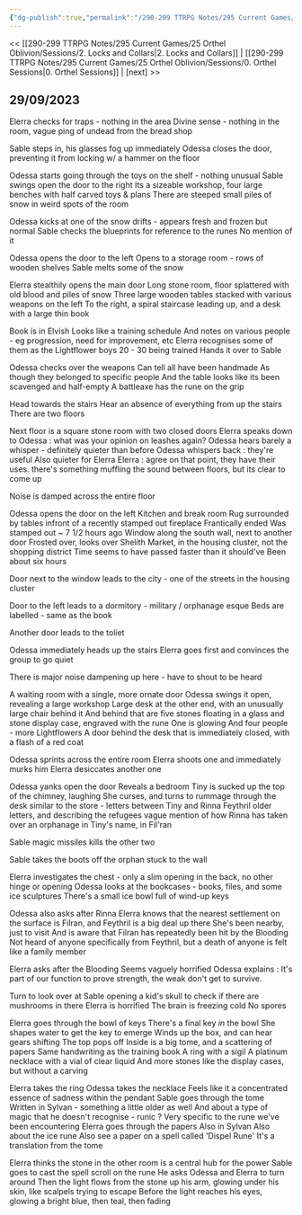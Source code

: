 ```yaml
---
{"dg-publish":true,"permalink":"/290-299 TTRPG Notes/295 Current Games/25 Orthel Oblivion/Sessions/3. To kill an orphan/"}
---
```



<< [[290-299 TTRPG Notes/295 Current Games/25 Orthel Oblivion/Sessions/2. Locks and Collars\|2. Locks and Collars]] | [[290-299 TTRPG Notes/295 Current Games/25 Orthel Oblivion/Sessions/0. Orthel Sessions\|0. Orthel Sessions]] | [next] >>


## 29/09/2023

Elerra checks for traps - nothing in the area
Divine sense - nothing in the room, vague ping of undead from the bread shop

Sable steps in, his glasses fog up immediately
Odessa closes the door, preventing it from locking w/ a hammer on the floor

Odessa starts going through the toys on the shelf - nothing unusual
Sable swings open the door to the right
	Its a sizeable workshop, four large benches with half carved toys & plans
	There are steeped small piles of snow in weird spots of the room

Odessa kicks at one of the snow drifts - appears fresh and frozen but normal
Sable checks the blueprints for reference to the runes
	No mention of it

Odessa opens the door to the left
	Opens to a storage room - rows of wooden shelves
	Sable melts some of the snow

Elerra stealthily opens the main door
	Long stone room, floor splattered with old blood and piles of snow
	Three large wooden tables stacked with various weapons on the left
	To the right, a spiral staircase leading up, and a desk with a large thin book

Book is in Elvish
	Looks like a training schedule
	And notes on various people - eg progression, need for improvement, etc
	Elerra recognises some of them as the Lightflower boys
	20 - 30 being trained
	Hands it over to Sable

Odessa checks over the weapons
	Can tell all have been handmade
	As though they belonged to specific people
	And the table looks like its been scavenged and half-empty
	A battleaxe has the rune on the grip

Head towards the stairs
	Hear an absence of everything from up the stairs
	There are two floors

Next floor is a square stone room with two closed doors
	Elerra speaks down to Odessa : what was your opinion on leashes again?
	Odessa hears barely a whisper - definitely quieter than before
	Odessa whispers back : they're useful
	Also quieter for Elerra
	Elerra : agree on that point, they have their uses. there's something muffling the sound between floors, but its clear to come up

Noise is damped across the entire floor

Odessa opens the door on the left
	Kitchen and break room
	Rug surrounded by tables infront of a recently stamped out fireplace
		Frantically ended
		Was stamped out ~ 7 1/2 hours ago
	Window along the south wall, next to another door
		Frosted over, looks over Shelith Market, in the housing cluster, not the shopping district
		Time seems to have passed faster than it should've
		Been about six hours

Door next to the window leads to the city - one of the streets in the housing cluster

Door to the left leads to a dormitory - military / orphanage esque
	Beds are labelled - same as the book

Another door leads to the toliet

Odessa immediately heads up the stairs
Elerra goes first and convinces the group to go quiet

There is major noise dampening up here - have to shout to be heard

A waiting room with a single, more ornate door
	Odessa swings it open, revealing a large workshop
	Large desk at the other end, with an unusually large chair behind it
	And behind that are five stones floating in a glass and stone display case, engraved with the rune
		One is glowing
	And four people - more Lightflowers
	A door behind the desk that is immediately closed, with a flash of a red coat

Odessa sprints across the entire room
Elerra shoots one and immediately murks him
Elerra desiccates another one

Odessa yanks open the door
	Reveals a bedroom
	Tiny is sucked up the top of the chimney, laughing
She curses, and turns to rummage through the desk
	similar to the store - letters between Tiny and Rinna Feythril
	older letters, and describing the refugees
	vague mention of how Rinna has taken over an orphanage in Tiny's name, in Fil'ran

Sable magic missiles kills the other two

Sable takes the boots off the orphan stuck to the wall

Elerra investigates the chest - only a slim opening in the back, no other hinge or opening
Odessa looks at the bookcases - books, files, and some ice sculptures
	There's a small ice bowl full of wind-up keys

Odessa also asks after Rinna
	Elerra knows that the nearest settlement on the surface is Filran, and Feythril is a big deal up there
	She's been nearby, just to visit
	And is aware that Filran has repeatedly been hit by the Blooding
	Not heard of anyone specifically from Feythril, but a death of anyone is felt like a family member

Elerra asks after the Blooding
	Seems vaguely horrified
	Odessa explains : It's part of our function to prove strength, the weak don't get to survive.

Turn to look over at Sable opening a kid's skull to check if there are mushrooms in there
	Elerra is horrified
	The brain is freezing cold
	No spores

Elerra goes through the bowl of keys
	There's a final key _in_ the bowl
	She shapes water to get the key to emerge
Winds up the box, and can hear gears shifting
	The top pops off
	Inside is a big tome, and a scattering of papers
		Same handwriting as the training book
		A ring with a sigil
		A platinum necklace with a vial of clear liquid
		And more stones like the display cases, but without a carving

Elerra takes the ring
Odessa takes the necklace
	Feels like it a concentrated essence of sadness within the pendant
Sable goes through the tome
	Written in Sylvan - something a little older as well
	And about a type of magic that he doesn't recognise - runic ?
	Very specific to the rune we've been encountering
Elerra goes through the papers
	Also in Sylvan
	Also about the ice rune
	Also see a paper on a spell called 'Dispel Rune'
	It's a translation from the tome

Elerra thinks the stone in the other room is a central hub for the power
Sable goes to cast the spell scroll on the rune
He asks Odessa and Elerra to turn around
	Then the light flows from the stone up his arm, glowing under his skin, like scalpels trying to escape
	Before the light reaches his eyes, glowing a bright blue, then teal, then fading